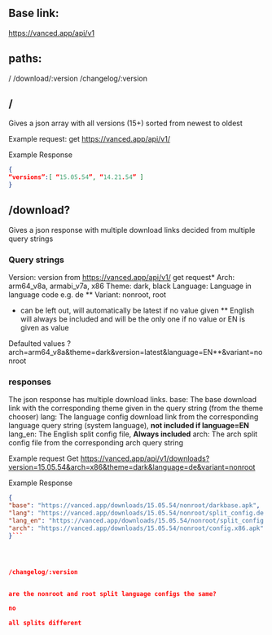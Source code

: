 

## Base link:
https://vanced.app/api/v1

## paths:
/
/download/:version
/changelog/:version

## / 
Gives a json array with all versions (15+) sorted from newest to oldest

Example request:
get https://vanced.app/api/v1/ 

Example Response
```json
{
“versions”:[ “15.05.54”, “14.21.54” ]
}
```



## /download?

Gives a json response with multiple download links decided from multiple query strings 

### Query strings
Version: version from https://vanced.app/api/v1/ get request*
Arch: arm64_v8a,  armabi_v7a, x86
Theme: dark, black
Language: Language in language code e.g. de **
Variant: nonroot, root
* can be left out, will automatically be latest if no value given
** English will always be included and will be the only one if no value or EN is given as value

Defaulted values ?arch=arm64_v8a&theme=dark&version=latest&language=EN**&variant=nonroot 

### responses
The json response has multiple download links.
base: The base download link with the corresponding theme given in the query string (from the theme chooser)
lang: The language config download link from the corresponding language query string (system language), **not included if language=EN**
lang_en: The English split config file, **Always included**
arch: The arch split config file from the corresponding arch query string


Example request
Get https://vanced.app/api/v1/downloads?version=15.05.54&arch=x86&theme=dark&language=de&variant=nonroot

Example Response
```json
{
"base": "https://vanced.app/downloads/15.05.54/nonroot/darkbase.apk",
"lang": "https://vanced.app/downloads/15.05.54/nonroot/split_config.de.apk",
"lang_en": "https://vanced.app/downloads/15.05.54/nonroot/split_config.en.apk",
"arch": "https://vanced.app/downloads/15.05.54/nonroot/config.x86.apk" 
}```




/changelog/:version


are the nonroot and root split language configs the same?

no

all splits different
